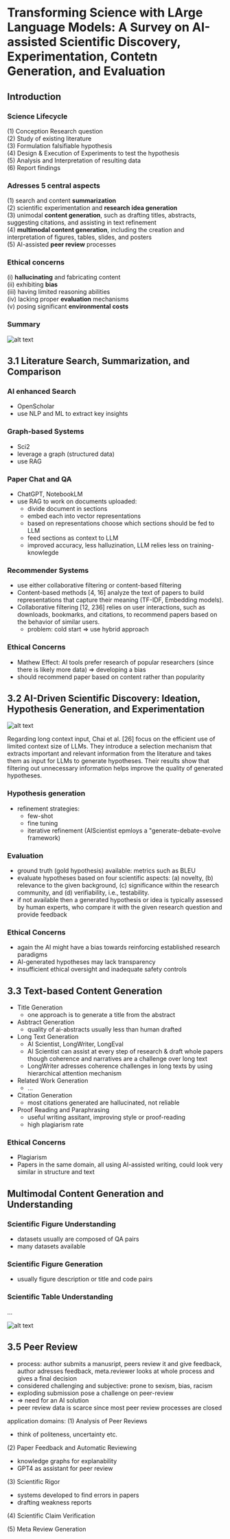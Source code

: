 # Transforming Science with LArge Language Models: A Survey on AI-assisted Scientific Discovery, Experimentation, Contetn Generation, and Evaluation

## Introduction

### Science Lifecycle
(1) Conception Research question<br>
(2) Study of existing literature<br>
(3) Formulation falsifiable hypothesis<br>
(4) Design & Execution of Experiments to test the hypothesis<br>
(5) Analysis and Interpretation of resulting data<br>
(6) Report findings<br>

### Adresses 5 central aspects
(1) search and content **summarization** <br>
(2) scientific experimentation and **research idea
generation** <br>
(3) unimodal **content generation**, such as drafting titles, abstracts, suggesting citations, and assisting in text refinement <br>
(4) **multimodal content generation**, including the creation and interpretation of
figures, tables, slides, and posters <br>
(5) AI-assisted **peer review** processes

### Ethical concerns
(i) **hallucinating** and fabricating content <br>
(ii) exhibiting **bias** <br>
(iii) having limited reasoning abilities <br>
(iv) lacking proper **evaluation** mechanisms <br>
(v) posing significant **environmental costs** <br>


### Summary

![alt text](image.png)

## 3.1 Literature Search, Summarization, and Comparison

### AI enhanced Search
- OpenScholar
- use NLP and ML to extract key insights

### Graph-based Systems
- Sci2
- leverage a graph (structured data)
- use RAG

### Paper Chat and QA
- ChatGPT, NotebookLM
- use RAG to work on documents uploaded:
    - divide document in sections
    - embed each into vector representations
    - based on representations choose which sections should be fed to LLM
    - feed sections as context to LLM
    - improved accuracy, less halluzination, LLM relies less on training-knowlegde

### Recommender Systems
- use either collaborative filtering or content-based filtering
- Content-based methods [4, 16] analyze the text of papers to build representations that capture their meaning (TF-IDF, Embedding models).
- Collaborative filtering [12, 236] relies on user interactions, such as downloads, bookmarks, and citations, to recommend papers based on the behavior of similar users.
    - problem: cold start => use hybrid approach

### Ethical Concerns
- Mathew Effect: AI tools prefer research of popular researchers (since there is likely more data) => developing a bias
- should recommend paper based on content rather than popularity

## 3.2 AI-Driven Scientific Discovery: Ideation, Hypothesis Generation, and Experimentation

![alt text](image-1.png)

 Regarding long context input, Chai et al. [26] focus on the efficient use of limited context size of LLMs. They
introduce a selection mechanism that extracts important and relevant information from the literature and takes them as
input for LLMs to generate hypotheses. Their results show that filtering out unnecessary information helps improve the
quality of generated hypotheses.

### Hypothesis generation
- refinement strategies:
    - few-shot
    - fine tuning
    - iterative refinement (AIScientist epmloys a "generate-debate-evolve framework)

### Evaluation
- ground truth (gold hypothesis) available: metrics such as BLEU
- evaluate hypotheses based on four scientific
aspects: (a) novelty, (b) relevance to the given background, (c) significance within the research community, and (d)
verifiability, i.e., testability. 
- if not available then  a generated hypothesis or idea is
typically assessed by human experts, who compare it with the given research question and provide feedback

### Ethical Concerns
- again the AI might have a bias towards reinforcing established research paradigms
- AI-generated hypotheses may lack transparency
- insufficient ethical oversight and inadequate safety controls

## 3.3 Text-based Content Generation

- Title Generation
    - one approach is to generate a title from the abstract 
- Asbtract Generation
    - quality of ai-abstracts usually less than human drafted
- Long Text Generation
    - AI Scientist, LongWriter, LongEval
    - AI Scientist can assist at every step of research & draft whole papers though coherence and narratives are a challenge over long text
    - LongWriter adresses coherence challenges in long texts by using hierarchical attention mechanism
- Related Work Generation
    - ...
- Citation Generation
    - most citations generated are hallucinated, not reliable
- Proof Reading and Paraphrasing
    - useful writing assitant, improving style or proof-reading
    - high plagiarism rate

### Ethical Concerns
- Plagiarism
- Papers in the same domain, all using AI-assisted writing, could look very similar in structure and text

## Multimodal Content Generation and Understanding

### Scientific Figure Understanding
- datasets usually are composed of QA pairs
- many datasets available

### Scientific Figure Generation
- usually figure description or title and code pairs

### Scientific Table Understanding
...

![alt text](image-2.png)

## 3.5 Peer Review
- process: author submits a manusript, peers review it and give feedback, author adresses feedback, meta.reviewer looks at whole process and gives a final decision
- considered challenging and subjective: prone to sexism, bias, racism
- exploding submission pose a challenge on peer-review
- => need for an AI solution
- peer review data is scarce since most peer review processes are closed

application domains:
(1) Analysis of Peer Reviews
-  think of politeness, uncertainty etc.

(2) Paper Feedback and Automatic Reviewing
- knowledge graphs for explanability
- GPT4 as assistant for peer review

(3) Scientific Rigor
- systems developed to find errors in papers
- drafting weakness reports

(4) Scientific Claim Verification

(5) Meta Review Generation
